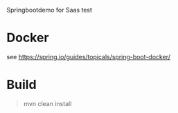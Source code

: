 Springbootdemo for Saas test 

# Docker

see https://spring.io/guides/topicals/spring-boot-docker/

# Build 

> mvn clean install


